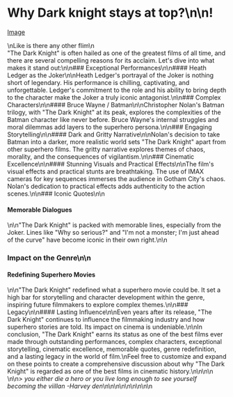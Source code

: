 # Why Dark knight stays at top?\n\n!
[Image](http://localhost:8081/images/6501952749ded5c7399f8688)

\nLike is there any other flim\n\
"The Dark Knight\" is often hailed as one of the greatest films of all time, and there are several compelling reasons for its acclaim. Let's dive into what makes it stand out:\n\n### Exceptional Performances\n\n#### Heath Ledger as the Joker\n\nHeath Ledger's portrayal of the Joker is nothing short of legendary. His performance is chilling, captivating, and unforgettable. Ledger's commitment to the role and his ability to bring depth to the character make the Joker a truly iconic antagonist.\n\n### Complex Characters\n\n#### Bruce Wayne / Batman\n\nChristopher Nolan's Batman trilogy, with \"The Dark Knight\" at its peak, explores the complexities of the Batman character like never before. Bruce Wayne's internal struggles and moral dilemmas add layers to the superhero persona.\n\n### Engaging Storytelling\n\n#### Dark and Gritty Narrative\n\nNolan's decision to take Batman into a darker, more realistic world sets \"The Dark Knight\" apart from other superhero films. The gritty narrative explores themes of chaos, morality, and the consequences of vigilantism.\n\n### Cinematic Excellence\n\n#### Stunning Visuals and Practical Effects\n\nThe film's visual effects and practical stunts are breathtaking. The use of IMAX cameras for key sequences immerses the audience in Gotham City's chaos. Nolan's dedication to practical effects adds authenticity to the action scenes.\n\n### Iconic Quotes\n\n
#### Memorable Dialogues
\n\n\"The Dark Knight\" is packed with memorable lines, especially from the Joker. Lines like \"Why so serious?\" and \"I'm not a monster; I'm just ahead of the curve\" have become iconic in their own right.\n\n
### Impact on the Genre\n\n
#### Redefining Superhero Movies
\n\n\"The Dark Knight\" redefined what a superhero movie could be. It set a high bar for storytelling and character development within the genre, inspiring future filmmakers to explore complex themes.\n\n### Legacy\n\n#### Lasting Influence\n\nEven years after its release, \"The Dark Knight\" continues to influence the filmmaking industry and how superhero stories are told. Its impact on cinema is undeniable.\n\nIn conclusion, \"The Dark Knight\" earns its status as one of the best films ever made through outstanding performances, complex characters, exceptional storytelling, cinematic excellence, memorable quotes, genre redefinition, and a lasting legacy in the world of film.\nFeel free to customize and expand on these points to create a comprehensive discussion about why \"The Dark Knight\" is regarded as one of the best films in cinematic history.\n\n\n\n  \n\n> *you either die a hero or you live long enough to see yourself becoming the viillan -Harvey den*\n\n\n\n\n\n\n\n\n